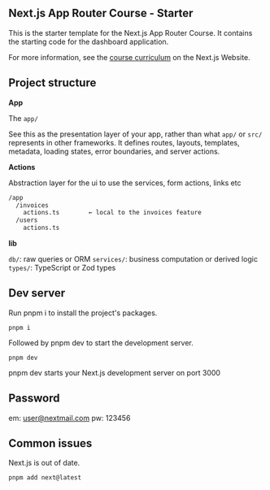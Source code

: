 ## Next.js App Router Course - Starter

This is the starter template for the Next.js App Router Course. It contains the starting code for the dashboard application.

For more information, see the [course curriculum](https://nextjs.org/learn) on the Next.js Website.

## Project structure

**App**

The `app/`

See this as the presentation layer of your app, rather than what `app/` or `src/` represents in other frameworks. It defines routes, layouts, templates, metadata, loading states, error boundaries, and server actions.

**Actions**

Abstraction layer for the ui to use the services, form actions, links etc

```txt
/app
  /invoices
    actions.ts        ← local to the invoices feature
  /users
    actions.ts
```

**lib**

`db/`: raw queries or ORM
`services/`: business computation or derived logic
`types/`: TypeScript or Zod types

## Dev server

Run pnpm i to install the project's packages.

    pnpm i

Followed by pnpm dev to start the development server.


    pnpm dev

pnpm dev starts your Next.js development server on port 3000

## Password

em: user@nextmail.com
pw: 123456

## Common issues

Next.js is out of date.

    pnpm add next@latest

